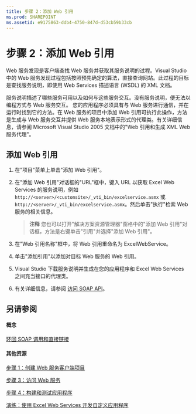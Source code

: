 ```yaml
---
title: 步骤 2：添加 Web 引用
ms.prod: SHAREPOINT
ms.assetid: e9175863-ddb4-4750-847d-d53cb59b33cb
---
```



# 步骤 2：添加 Web 引用

Web 服务发现是客户端查找 Web 服务并获取其服务说明的过程。Visual Studio 中的 Web 服务发现过程包括按照预先确定的算法，直接查询网站。此过程的目标是查找服务说明，即使用 Web Services 描述语言 (WSDL) 的 XML 文档。
  
    
    

服务说明描述了哪些服务可用以及如何与这些服务交互。没有服务说明，便无法以编程方式与 Web 服务交互。
您的应用程序必须具有与 Web 服务进行通信，并在运行时找到它的方法。在 Web 服务的项目中添加 Web 引用可执行此操作，方法是生成与 Web 服务交互并提供 Web 服务本地表示形式的代理类。有关详细信息，请参阅 Microsoft Visual Studio 2005 文档中的"Web 引用和生成 XML Web 服务代理"。
  
    
    


## 添加 Web 引用


1. 在"项目"菜单上单击"添加 Web 引用"。
    
  
2. 在"添加 Web 引用"对话框的"URL"框中，键入 URL 以获取 Excel Web Services 的服务说明，例如  `http://<server>/<customsite>/_vti_bin/excelservice.asmx` 或 `http://<server>/_vti_bin/excelservice.asmx`。然后单击"执行"检索 Web 服务的相关信息。
    
    > **注释**
      > 您也可以打开"解决方案资源管理器"窗格中的"添加 Web 引用"对话框，方法是右键单击"引用"并选择"添加 Web 引用"。 
3. 在"Web 引用名称"框中，将 Web 引用重命名为 ExcelWebService。
    
  
4. 单击"添加引用"以添加对目标 Web 服务的 Web 引用。 
    
  
5. Visual Studio 下载服务说明并生成在您的应用程序和 Excel Web Services 之间充当接口的代理类。 
    
  
6. 有关详细信息，请参阅 [访问 SOAP API](accessing-the-soap-api.md)。
    
  

## 另请参阅


#### 概念


  
    
    
 [环回 SOAP 调用和直接链接](loop-back-soap-calls-and-direct-linking.md)
#### 其他资源


  
    
    
 [步骤 1：创建 Web 服务客户端项目](step-1-creating-the-web-service-client-project.md)
  
    
    
 [步骤 3：访问 Web 服务](step-3-accessing-the-web-service.md)
  
    
    
 [步骤 4：构建和测试应用程序](step-4-building-and-testing-the-application.md)
  
    
    
 [演练：使用 Excel Web Services 开发自定义应用程序](walkthrough-developing-a-custom-application-using-excel-web-services.md)
